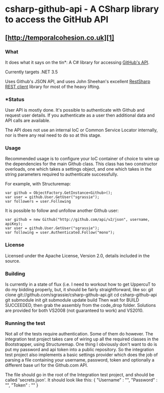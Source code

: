 # csharp-github-api - A CSharp library to access the GitHub API 
## [http://temporalcohesion.co.uk][1]

### What
It does what it says on the tin*: A C# library for accessing [GitHub's API][4].

Currently targets .NET 3.5

Uses Github's JSON API, and uses John Sheehan's excellent [RestSharp][3] [REST client][2] library for most of the heavy lifting.

### *Status
User API is mostly done. It's possible to authenticate with Github and request user details. If you authenticate as a user then additional data and API calls are available.

The API does not use an internal IoC or Common Service Locator internally, nor is there any real need to do so at this stage.

### Usage
Recommended usage is to configure your IoC container of choice to wire up the dependencies for the main Github class. This class has two constructor overloads, one which takes a settings object, and one which takes in the string parameters required to authenticate successfully.

For example, with Structuremap:

	var github = ObjectFactory.GetInstance<Github>();
	var user = github.User.GetUser("sgrassie");
	var followers = user.Following

It is possible to follow and unfollow another Github user:

	var github = new Github("http://github.com/api/v2/json", username, apiKey);
	var user = github.User.GetUser("sgrassie");
	var following = user.Authenticated.Follow("mono");


### License
Licensed under the Apache License, Version 2.0, details included in the source.

### Building
Is currently in a state of flux (i.e. I need to workout how to get UppercuT to do my bidding properly, but, it should be fairly straightforward, like so:
	git clone git://github.com/sgrassie/csharp-github-api.git
	cd csharp-github-api
	git submodule init
	git submodule update
	build
Then wait for BUILD SUCCEEDED, then grab the assembly from the code_drop folder.
Solutions are provided for both VS2008 (not guaranteed to work) and VS2010.

### Running the test
Not all of the tests require authentication. Some of them do however. The integration test project takes care of wiring up all the required classes in the Bootstrapper, using Structuremap. One thing I obviously don't want to do is put my password and api token into a public repository. So the integration test project also implements a basic settings provider which does the job of parsing a file containing your username, password, token and optionally a different base url for the Github.com API.

The file should go in the root of the Integration test project, and should be called 'secrets.json'. It should look like this:
	{
	"Username" : "<your user name>",
	"Password" : "<your password>",
	"Token" : "<your api token>"
	}

	

  [1]: http://temporalcohesion.co.uk
  [2]: http://github.com/johnsheehan/RestSharp
  [3]: http://restsharp.org/
  [4]: http://develop.github.com/